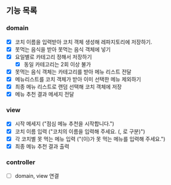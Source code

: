 ## 기능 목록
### domain
 - [x] 코치 이름을 입력받아 코치 객체 생성해 레파지토리에 저장하기.
 - [x] 못먹는 음식을 받아 못먹는 음식 객체에 넣기
 - [x] 요일별로 카테고리 정해서 저장하기
   - [x] 동일 카테고리는 2회 이상 불가
 - [x] 못먹는 음식 객체는 카테고리를 받아 메뉴 리스트 전달
 - [x] 메뉴리스트를 코치 객체가 받아 이미 선택한 메뉴 제외하기
 - [x] 최종 메뉴 리스트로 랜덤 선택해 코치 객체에 저장
 - [x] 메뉴 추천 결과 메세지 전달
### view
 - [x] 시작 메세지 ("점심 메뉴 추천을 시작합니다.")
 - [x] 코치 이름 입력 ("코치의 이름을 입력해 주세요. (, 로 구분)")
 - [x] 각 코치별 못 먹는 메뉴 입력 ("(이)가 못 먹는 메뉴를 입력해 주세요.")
 - [x] 최종 메뉴 추천 결과 출력
### controller
 - [ ] domain, view 연결